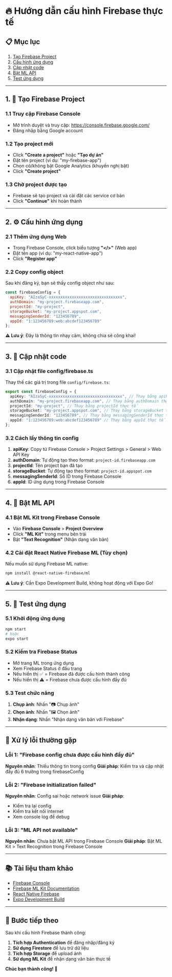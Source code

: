 # 🔥 Hướng dẫn cấu hình Firebase thực tế

## 📋 Mục lục
1. [Tạo Firebase Project](#1-tạo-firebase-project)
2. [Cấu hình ứng dụng](#2-cấu-hình-ứng-dụng)
3. [Cập nhật code](#3-cập-nhật-code)
4. [Bật ML API](#4-bật-ml-api)
5. [Test ứng dụng](#5-test-ứng-dụng)

---

## 1. 🚀 Tạo Firebase Project

### 1.1 Truy cập Firebase Console
- Mở trình duyệt và truy cập: https://console.firebase.google.com/
- Đăng nhập bằng Google account

### 1.2 Tạo project mới
- Click **"Create a project"** hoặc **"Tạo dự án"**
- Đặt tên project (ví dụ: "my-firebase-app")
- Chọn có/không bật Google Analytics (khuyến nghị bật)
- Click **"Create project"**

### 1.3 Chờ project được tạo
- Firebase sẽ tạo project và cài đặt các service cơ bản
- Click **"Continue"** khi hoàn thành

---

## 2. ⚙️ Cấu hình ứng dụng

### 2.1 Thêm ứng dụng Web
- Trong Firebase Console, click biểu tượng **"</>"** (Web app)
- Đặt tên app (ví dụ: "my-react-native-app")
- Click **"Register app"**

### 2.2 Copy config object
Sau khi đăng ký, bạn sẽ thấy config object như sau:

```javascript
const firebaseConfig = {
  apiKey: "AIzaSyC-xxxxxxxxxxxxxxxxxxxxxxxxxxxxxxxx",
  authDomain: "my-project.firebaseapp.com",
  projectId: "my-project",
  storageBucket: "my-project.appspot.com",
  messagingSenderId: "123456789",
  appId: "1:123456789:web:abcdef123456789"
};
```

**⚠️ Lưu ý**: Đây là thông tin nhạy cảm, không chia sẻ công khai!

---

## 3. 📝 Cập nhật code

### 3.1 Cập nhật file config/firebase.ts
Thay thế các giá trị trong file `config/firebase.ts`:

```typescript
export const firebaseConfig = {
  apiKey: "AIzaSyC-xxxxxxxxxxxxxxxxxxxxxxxxxxxxxxxx", // Thay bằng apiKey thực tế
  authDomain: "my-project.firebaseapp.com", // Thay bằng authDomain thực tế
  projectId: "my-project", // Thay bằng projectId thực tế
  storageBucket: "my-project.appspot.com", // Thay bằng storageBucket thực tế
  messagingSenderId: "123456789", // Thay bằng messagingSenderId thực tế
  appId: "1:123456789:web:abcdef123456789" // Thay bằng appId thực tế
};
```

### 3.2 Cách lấy thông tin config
1. **apiKey**: Copy từ Firebase Console > Project Settings > General > Web API Key
2. **authDomain**: Tự động tạo theo format: `project-id.firebaseapp.com`
3. **projectId**: Tên project bạn đã tạo
4. **storageBucket**: Tự động tạo theo format: `project-id.appspot.com`
5. **messagingSenderId**: Số ID trong Firebase Console
6. **appId**: ID ứng dụng trong Firebase Console

---

## 4. 🔧 Bật ML API

### 4.1 Bật ML Kit trong Firebase Console
- Vào **Firebase Console** > **Project Overview**
- Click **"ML Kit"** trong menu bên trái
- Bật **"Text Recognition"** (Nhận dạng văn bản)

### 4.2 Cài đặt React Native Firebase ML (Tùy chọn)
Nếu muốn sử dụng Firebase ML native:

```bash
npm install @react-native-firebase/ml
```

**⚠️ Lưu ý**: Cần Expo Development Build, không hoạt động với Expo Go!

---

## 5. 🧪 Test ứng dụng

### 5.1 Khởi động ứng dụng
```bash
npm start
# hoặc
expo start
```

### 5.2 Kiểm tra Firebase Status
- Mở trang ML trong ứng dụng
- Xem Firebase Status ở đầu trang
- Nếu hiển thị ✅ = Firebase đã được cấu hình thành công
- Nếu hiển thị ⚠️ = Firebase chưa được cấu hình đầy đủ

### 5.3 Test chức năng
1. **Chụp ảnh**: Nhấn "📷 Chụp ảnh"
2. **Chọn ảnh**: Nhấn "🖼️ Chọn ảnh"
3. **Nhận dạng**: Nhấn "Nhận dạng văn bản với Firebase"

---

## 🚨 Xử lý lỗi thường gặp

### Lỗi 1: "Firebase config chưa được cấu hình đầy đủ"
**Nguyên nhân**: Thiếu thông tin trong config
**Giải pháp**: Kiểm tra và cập nhật đầy đủ 6 trường trong firebaseConfig

### Lỗi 2: "Firebase initialization failed"
**Nguyên nhân**: Config sai hoặc network issue
**Giải pháp**: 
- Kiểm tra lại config
- Kiểm tra kết nối internet
- Xem console log để debug

### Lỗi 3: "ML API not available"
**Nguyên nhân**: Chưa bật ML API trong Firebase Console
**Giải pháp**: Bật ML Kit > Text Recognition trong Firebase Console

---

## 📚 Tài liệu tham khảo

- [Firebase Console](https://console.firebase.google.com/)
- [Firebase ML Kit Documentation](https://firebase.google.com/docs/ml-kit)
- [React Native Firebase](https://rnfirebase.io/)
- [Expo Development Build](https://docs.expo.dev/develop/development-builds/introduction/)

---

## 🎯 Bước tiếp theo

Sau khi cấu hình Firebase thành công:
1. **Tích hợp Authentication** để đăng nhập/đăng ký
2. **Sử dụng Firestore** để lưu trữ dữ liệu
3. **Tích hợp Storage** để upload ảnh
4. **Sử dụng ML Kit** để nhận dạng văn bản thực tế

**Chúc bạn thành công! 🚀**
